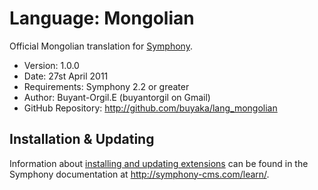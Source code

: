 # Language: Mongolian

Official Mongolian translation for [Symphony](http://www.symphony-cms.com).  

- Version: 1.0.0
- Date: 27st April 2011
- Requirements: Symphony 2.2 or greater
- Author: Buyant-Orgil.E (buyantorgil on Gmail)
- GitHub Repository: <http://github.com/buyaka/lang_mongolian>

## Installation & Updating

Information about [installing and updating extensions](http://symphony-cms.com/learn/tasks/view/install-an-extension/) can be found in the Symphony documentation at <http://symphony-cms.com/learn/>.
